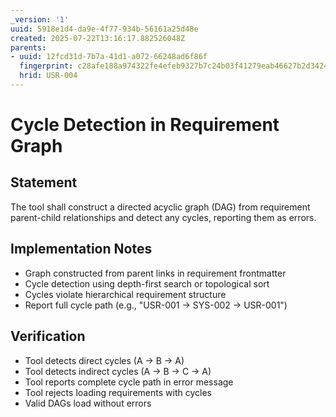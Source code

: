 ```yaml
---
_version: '1'
uuid: 5918e1d4-da9e-4f77-934b-56161a25d48e
created: 2025-07-22T13:16:17.882526048Z
parents:
- uuid: 12fcd31d-7b7a-41d1-a072-66248ad6f86f
  fingerprint: c28afe188a974322fe4efeb9327b7c24b03f41279eab46627b2d342466eb73fe
  hrid: USR-004
---
```

# Cycle Detection in Requirement Graph

## Statement

The tool shall construct a directed acyclic graph (DAG) from requirement parent-child relationships and detect any cycles, reporting them as errors.

## Implementation Notes

- Graph constructed from parent links in requirement frontmatter
- Cycle detection using depth-first search or topological sort
- Cycles violate hierarchical requirement structure
- Report full cycle path (e.g., "USR-001 → SYS-002 → USR-001")

## Verification

- Tool detects direct cycles (A → B → A)
- Tool detects indirect cycles (A → B → C → A)
- Tool reports complete cycle path in error message
- Tool rejects loading requirements with cycles
- Valid DAGs load without errors
